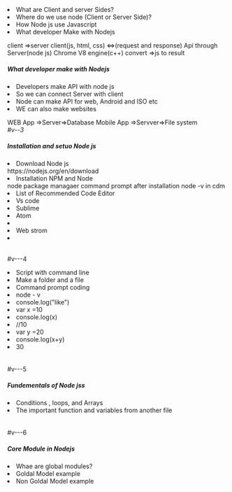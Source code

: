 <ui>
<li>What are Client and server Sides?</li>
  <li>Where do we use node (Client or Server Side)?</li>
  <li>How Node js use Javascript</li>
  <li>What developer Make with Nodejs</li>
  </ui>
  
client =>server
client(js, html, css) <=>(request and response) Api through Server(node js)
Chrome V8 engine(c++) convert =>js to result 

<h5>What developer make with Nodejs</h5>
<ui>
<li>Developers make API with node js</li>
  <li>So we can connect Server with client</li>
  <li>Node can make API for web, Android and ISO etc</li>
  <li>WE can also make websites</li>
  </ui>

WEB App =>Server=>Database 
Mobile App =>Servver=>File system
</br><em>#v--3</em>
<h5>Installation and setuo Node js</h5>
<ui>
<li>Download Node js</li>
  https://nodejs.org/en/download
  <li>Installation NPM and Node</li>
  node package managaer
  command prompt after installation
  node -v in cdm
  <ui>
  <li>List of Recommended Code Editor</li>
  <li>Vs code</li>
  <li>Sublime </li>
  <li>Atom <li>
  <li>Web strom<li>
  
  </ui>
  
  </br> #v---4
  <ui>
  <li>Script with command line</li>
  <li>Make a folder and a file</li>
<li> Command prompt coding </li>
    <li>node - v</li>
  <li>console.log("like")</li>
  <li>var x =10</li>
  <li>console.log(x)</li>
 <li> //10</li>
  
  <li>var y =20</li>
 <li> console.log(x+y)</li>
  <li>30</li>
  </ui>
  </br> 
    </br> #v---5
  </br> 
<h5>Fundementals of Node jss</h5>
<ui>
  <lijavascript Fundementals for Node js</li>
  <li>Conditions , loops, and Arrays</li>
  <li>The important function and variables from another file  </li>

  
  </ui>
    </br> 
    </br> #v---6
  </br> 
<h5>Core Module in Nodejs </h5>
<ui>
  <liWhat are thr core modules ?</li>
  <li>Whae are global modules? </li>
  <li>Goldal Model example  </li>
  <li> Non Goldal Model example  </li>

  
  </ui>

